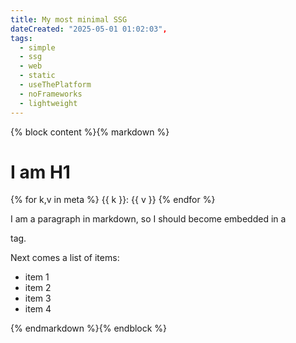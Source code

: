 ```yaml
---
title: My most minimal SSG
dateCreated: "2025-05-01 01:02:03",
tags: 
  - simple
  - ssg
  - web
  - static
  - useThePlatform
  - noFrameworks
  - lightweight
---
```


{% block content %}{% markdown %}

# I am H1

{% for k,v in meta %}
  {{ k }}: {{ v }}
{% endfor %}

I am a paragraph in markdown, so I should become embedded in a <p> tag.

Next comes a list of items:
- item 1
- item 2
- item 3
- item 4

{% endmarkdown %}{% endblock %}
